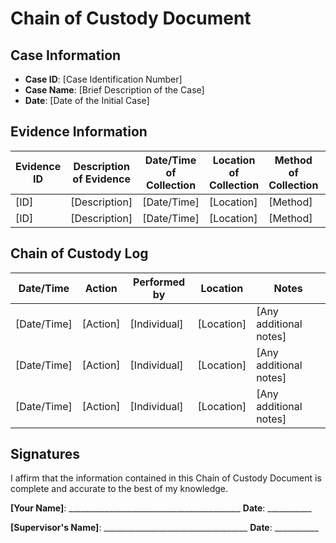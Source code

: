 # Chain of Custody Document

## Case Information
- **Case ID**: [Case Identification Number]
- **Case Name**: [Brief Description of the Case]
- **Date**: [Date of the Initial Case]

## Evidence Information

| Evidence ID | Description of Evidence | Date/Time of Collection | Location of Collection | Method of Collection | Collected by |
|-------------|------------------------|-------------------------|------------------------|----------------------|--------------|
| [ID]        | [Description]          | [Date/Time]             | [Location]             | [Method]             | [Collector]  |
| [ID]        | [Description]          | [Date/Time]             | [Location]             | [Method]             | [Collector]  |

## Chain of Custody Log

| Date/Time      | Action    | Performed by | Location | Notes |
|----------------|-----------|--------------|----------|-------|
| [Date/Time]    | [Action]  | [Individual] | [Location] | [Any additional notes] |
| [Date/Time]    | [Action]  | [Individual] | [Location] | [Any additional notes] |
| [Date/Time]    | [Action]  | [Individual] | [Location] | [Any additional notes] |

## Signatures

I affirm that the information contained in this Chain of Custody Document is complete and accurate to the best of my knowledge.

**[Your Name]**: ___________________________________________    **Date**: ___________

**[Supervisor's Name]**: ____________________________________    **Date**: ___________
